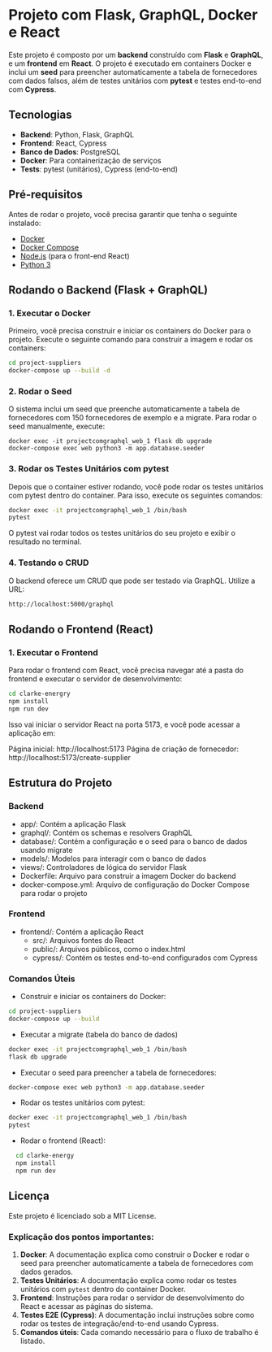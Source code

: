 # Projeto com Flask, GraphQL, Docker e React

Este projeto é composto por um **backend** construído com **Flask** e **GraphQL**, e um **frontend** em **React**. O projeto é executado em containers Docker e inclui um **seed** para preencher automaticamente a tabela de fornecedores com dados falsos, além de testes unitários com **pytest** e testes end-to-end com **Cypress**.

## Tecnologias

- **Backend**: Python, Flask, GraphQL
- **Frontend**: React, Cypress
- **Banco de Dados**: PostgreSQL
- **Docker**: Para containerização de serviços
- **Tests**: pytest (unitários), Cypress (end-to-end)

## Pré-requisitos

Antes de rodar o projeto, você precisa garantir que tenha o seguinte instalado:

- [Docker](https://www.docker.com/get-started)
- [Docker Compose](https://docs.docker.com/compose/install/)
- [Node.js](https://nodejs.org/) (para o front-end React)
- [Python 3](https://www.python.org/downloads/)

## Rodando o Backend (Flask + GraphQL)

### 1. Executar o Docker

Primeiro, você precisa construir e iniciar os containers do Docker para o projeto. Execute o seguinte comando para construir a imagem e rodar os containers:

```bash
cd project-suppliers
docker-compose up --build -d

```
### 2. Rodar o Seed

O sistema inclui um seed que preenche automaticamente a tabela de fornecedores com 150 fornecedores de exemplo e a migrate. Para rodar o seed manualmente, execute:

```
docker exec -it projectcomgraphql_web_1 flask db upgrade
docker-compose exec web python3 -m app.database.seeder

```

### 3. Rodar os Testes Unitários com pytest

Depois que o container estiver rodando, você pode rodar os testes unitários com pytest dentro do container. Para isso, execute os seguintes comandos:

```bash
docker exec -it projectcomgraphql_web_1 /bin/bash
pytest

```
O pytest vai rodar todos os testes unitários do seu projeto e exibir o resultado no terminal.

### 4. Testando o CRUD

O backend oferece um CRUD que pode ser testado via GraphQL. Utilize a URL:


```bash
http://localhost:5000/graphql

```

## Rodando o Frontend (React)

### 1. Executar o Frontend

Para rodar o frontend com React, você precisa navegar até a pasta do frontend e executar o servidor de desenvolvimento:

```bash
cd clarke-energry
npm install
npm run dev

```
Isso vai iniciar o servidor React na porta 5173, e você pode acessar a aplicação em:

Página inicial: http://localhost:5173
Página de criação de fornecedor: http://localhost:5173/create-supplier


## Estrutura do Projeto

### Backend
 - app/: Contém a aplicação Flask
 - graphql/: Contém os schemas e resolvers GraphQL
 - database/: Contém a configuração e o seed para o banco de dados usando migrate
 - models/: Modelos para interagir com o banco de dados
 - views/: Controladores de lógica do servidor Flask
 - Dockerfile: Arquivo para construir a imagem Docker do backend
 - docker-compose.yml: Arquivo de configuração do Docker Compose para rodar o projeto

### Frontend

 - frontend/: Contém a aplicação React
   * src/: Arquivos fontes do React
   * public/: Arquivos públicos, como o index.html
   * cypress/: Contém os testes end-to-end configurados com Cypress

### Comandos Úteis
 - Construir e iniciar os containers do Docker:

 ```bash
cd project-suppliers
docker-compose up --build


```

 - Executar a migrate (tabela do banco de dados)


 ```bash
docker exec -it projectcomgraphql_web_1 /bin/bash
flask db upgrade

```

 - Executar o seed para preencher a tabela de fornecedores:

  ```bash
docker-compose exec web python3 -m app.database.seeder

```

 - Rodar os testes unitários com pytest:

  ```bash
docker exec -it projectcomgraphql_web_1 /bin/bash
pytest

```

 - Rodar o frontend (React):

  ```bash
    cd clarke-energy
    npm install
    npm run dev

  ```

## Licença

Este projeto é licenciado sob a MIT License.


### Explicação dos pontos importantes:

1. **Docker**: A documentação explica como construir o Docker e rodar o seed para preencher automaticamente a tabela de fornecedores com dados gerados.
2. **Testes Unitários**: A documentação explica como rodar os testes unitários com `pytest` dentro do container Docker.
3. **Frontend**: Instruções para rodar o servidor de desenvolvimento do React e acessar as páginas do sistema.
4. **Testes E2E (Cypress)**: A documentação inclui instruções sobre como rodar os testes de integração/end-to-end usando Cypress.
5. **Comandos úteis**: Cada comando necessário para o fluxo de trabalho é listado.








